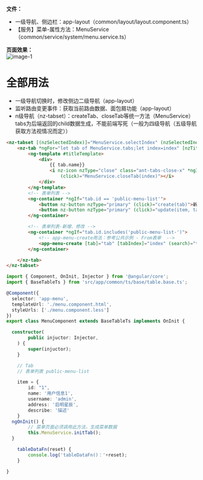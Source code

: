 **文件：**
- 一级导航、侧边栏：app-layout（common/layout/layout.component.ts）
- 【服务】菜单-属性方法：MenuService（common/service/system/menu.service.ts）

**页面效果：**  
![image-1](assets/md/imgs/menu.png)

# 全部用法
- 一级导航切换时，修改侧边二级导航（app-layout）
- 监听路由变更事件：获取当前路由数据、面包屑功能（app-layout）
- n级导航（nz-tabset）：createTab、closeTab等统一方法（MenuService）
  tabs为后端返回的child数据生成，不能前端写死（一般为四级导航（五级导航获取方法视情况而定））

```html
<nz-tabset [(nzSelectedIndex)]="MenuService.selectIndex" (nzSelectedIndexChange)="MenuService.selectTab($event)">
	<nz-tab *ngFor="let tab of MenuService.tabs;let index=index" [nzTitle]="titleTemplate">
		<ng-template #titleTemplate>
			<div>
				{{ tab.name}}
				<i nz-icon nzType="close" class="ant-tabs-close-x" *ngIf="tab.closeable"
					(click)="MenuService.closeTab(index)"></i>
			</div>
		</ng-template>
		<!-- 表单列表 -->
		<ng-container *ngIf="tab.id == 'public-menu-list'">
			<button nz-button nzType="primary" (click)="create(tab)">新增</button>
			<button nz-button nzType="primary" (click)="update(item, tab)">修改</button>
		</ng-container>

		<!-- 表单列表-新增、修改 -->
		<ng-container *ngIf="tab.id.includes('public-menu-list-')">
			<!-- app-menu-create用法：参考公共示例 - From表单  -->
			<app-menu-create [tab]="tab" [tabIndex]="index" (search)="tableDataFn($event)"></app-menu-create>
		</ng-container>

	</nz-tab>
</nz-tabset>
```  

```typescript
import { Component, OnInit, Injector } from '@angular/core';
import { BaseTableTs } from 'src/app/common/ts/base/table.base.ts';

@Component({
  selector: 'app-menu',
  templateUrl: './menu.component.html',
  styleUrls: ['./menu.component.less']
})
export class MenuComponent extends BaseTableTs implements OnInit {

  constructor(
		public injuctor: Injector,
	) { 
		super(injuctor);
	}

	// Tab
	// 表单列表 public-menu-list

	item = {
		id: "1",
		name: '用户信息1',
		username: 'admin',
		address: '启明星辰',
		describe: '描述'
	}
  ngOnInit() {
		// 菜单页面必须调用此方法，生成菜单数据
		this.MenuService.initTab();
  }

	tableDataFn(reset) {
		console.log('tableDataFn()：'+reset);
	}

}

```